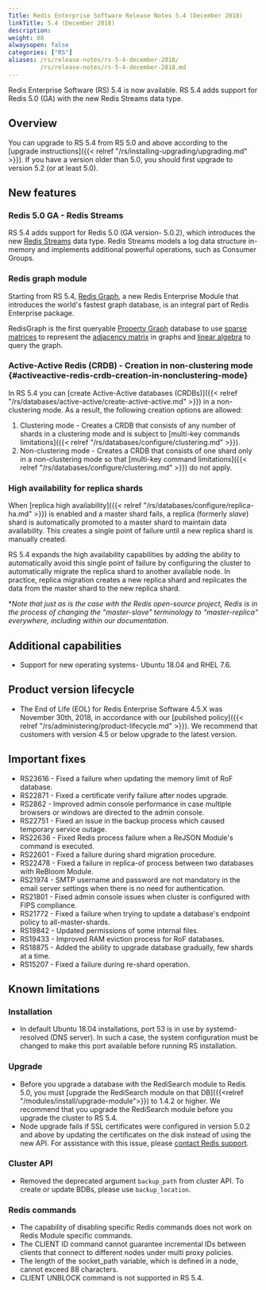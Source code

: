 ```yaml
---
Title: Redis Enterprise Software Release Notes 5.4 (December 2018)
linkTitle: 5.4 (December 2018)
description:
weight: 88
alwaysopen: false
categories: ["RS"]
aliases: /rs/release-notes/rs-5-4-december-2018/
         /rs/release-notes/rs-5-4-december-2018.md
---
```

Redis Enterprise Software (RS) 5.4 is now available. RS 5.4 adds support for Redis 5.0 (GA) with the new Redis Streams data type.

## Overview

You can upgrade to RS 5.4 from RS 5.0 and above according to the [upgrade instructions]({{< relref "/rs/installing-upgrading/upgrading.md" >}}). If you have a version older than 5.0, you should first upgrade to version 5.2 (or at least 5.0).

## New features

### Redis 5.0 GA - Redis Streams

RS 5.4 adds support for Redis 5.0 (GA version- 5.0.2), which introduces the new [Redis Streams](https://redis.io/topics/streams-intro) data type. Redis Streams models a log data structure in-memory and implements additional powerful operations, such as Consumer Groups.

### Redis graph module

Starting from RS 5.4, [Redis Graph](https://oss.redislabs.com/redisgraph/), a new Redis Enterprise Module that introduces the world's fastest graph database, is an integral part of Redis Enterprise package.

RedisGraph is the first queryable [Property Graph](https://github.com/opencypher/openCypher/blob/master/docs/property-graph-model.adoc) database to use [sparse matrices](https://en.wikipedia.org/wiki/Sparse_matrix) to represent the [adjacency matrix](https://en.wikipedia.org/wiki/Adjacency_matrix) in graphs and [linear algebra](http://faculty.cse.tamu.edu/davis/GraphBLAS.html) to query the graph.

### Active-Active Redis (CRDB) - Creation in non-clustering mode {#activeactive-redis-crdb-creation-in-nonclustering-mode}

In RS 5.4 you can [create Active-Active databases (CRDBs)]({{< relref "/rs/databases/active-active/create-active-active.md" >}}) in a non-clustering mode. As a result, the following creation options are allowed:

1. Clustering mode - Creates a CRDB that consists of any number of shards in a clustering mode and is subject to [multi-key commands limitations]({{< relref "/rs/databases/configure/clustering.md" >}}).
1. Non-clustering mode - Creates a CRDB that consists of one shard only in a non-clustering mode so that [multi-key command limitations]({{< relref "/rs/databases/configure/clustering.md" >}}) do not apply.

### High availability for replica shards

When [replica high availability]({{< relref "/rs/databases/configure/replica-ha.md" >}}) is enabled and a master shard fails, a replica (formerly _slave_) shard is automatically promoted to a master shard to maintain data availability. This creates a single point of failure until a new replica shard is manually created.

RS 5.4 expands the high availability capabilities by adding the ability to automatically avoid this single point of failure by configuring the cluster to automatically migrate the replica shard to another available node. In practice, replica migration creates a new replica shard and replicates the data from the master shard to the new replica shard.

*_Note that just as is the case with the Redis open-source project, Redis is in the process of changing the "master-slave" terminology to "master-replica" everywhere, including within our documentation._

## Additional capabilities

- Support for new operating systems- Ubuntu 18.04 and RHEL 7.6.

## Product version lifecycle

- The End of Life (EOL) for Redis Enterprise Software 4.5.X was November 30th, 2018, in accordance with our [published policy]({{< relref "/rs/administering/product-lifecycle.md" >}}). We recommend that customers with version 4.5 or below upgrade to the latest version.

## Important fixes

- RS23616 - Fixed a failure when updating the memory limit of RoF database.
- RS22871 - Fixed a certificate verify failure after nodes upgrade.
- RS2862 - Improved admin console performance in case multiple browsers or windows are directed to the admin console.
- RS22751 - Fixed an issue in the backup process which caused temporary service outage.
- RS22636 - Fixed Redis process failure when a ReJSON Module's command is executed.
- RS22601 - Fixed a failure during shard migration procedure.
- RS22478 - Fixed a failure in replica-of process between two databases with ReBloom Module.
- RS21974 - SMTP username and password are not mandatory in the email server settings when there is no need for authentication.
- RS21801 - Fixed admin console issues when cluster is configured with FIPS compliance.
- RS21772 - Fixed a failure when trying to update a database's endpoint policy to all-master-shards.
- RS19842 - Updated permissions of some internal files.
- RS19433 - Improved RAM eviction process for RoF databases.
- RS18875 - Added the ability to upgrade database gradually, few shards at a time.
- RS15207 - Fixed a failure during re-shard operation.

## Known limitations

### Installation

- In default Ubuntu 18.04 installations, port 53 is in use by systemd-resolved (DNS server). In such a case, the system configuration must be changed to make this port available before running RS installation.

### Upgrade

- Before you upgrade a database with the RediSearch module to Redis 5.0, you must [upgrade the RediSearch module on that DB]({{<relref "/modules/install/upgrade-module">}}) to 1.4.2 or higher. We recommend that you upgrade the RediSearch module before you upgrade the cluster to RS 5.4.
- Node upgrade fails if SSL certificates were configured in version 5.0.2 and above by updating the certificates on the disk instead of using the new API. For assistance with this issue, please [contact Redis support](https://redislabs.com/company/support/).

### Cluster API

- Removed the deprecated argument `backup_path` from cluster API. To create or update BDBs, please use `backup_location`.

### Redis commands

- The capability of disabling specific Redis commands does not work on Redis Module specific commands.
- The CLIENT ID command cannot guarantee incremental IDs between clients that connect to different nodes under multi proxy policies.
- The length of the socket_path variable, which is defined in a node, cannot exceed 88 characters.
- CLIENT UNBLOCK command is not supported in RS 5.4.
